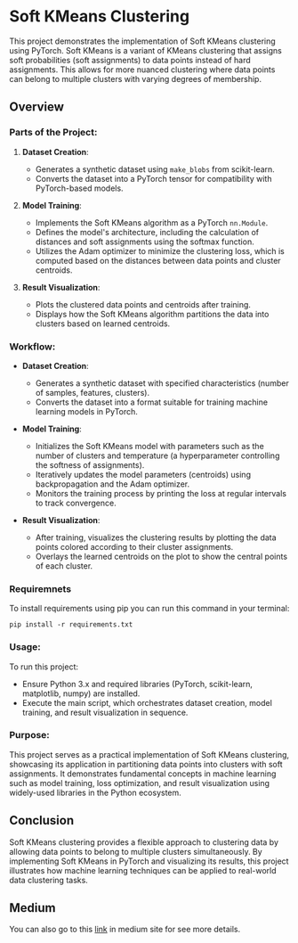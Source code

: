 # Soft KMeans Clustering

This project demonstrates the implementation of Soft KMeans clustering using PyTorch. Soft KMeans is a variant of KMeans clustering that assigns soft probabilities (soft assignments) to data points instead of hard assignments. This allows for more nuanced clustering where data points can belong to multiple clusters with varying degrees of membership.

## Overview

### Parts of the Project:

1. **Dataset Creation**:
   - Generates a synthetic dataset using `make_blobs` from scikit-learn.
   - Converts the dataset into a PyTorch tensor for compatibility with PyTorch-based models.

2. **Model Training**:
   - Implements the Soft KMeans algorithm as a PyTorch `nn.Module`.
   - Defines the model's architecture, including the calculation of distances and soft assignments using the softmax function.
   - Utilizes the Adam optimizer to minimize the clustering loss, which is computed based on the distances between data points and cluster centroids.

3. **Result Visualization**:
   - Plots the clustered data points and centroids after training.
   - Displays how the Soft KMeans algorithm partitions the data into clusters based on learned centroids.

### Workflow:

- **Dataset Creation**: 
  - Generates a synthetic dataset with specified characteristics (number of samples, features, clusters).
  - Converts the dataset into a format suitable for training machine learning models in PyTorch.

- **Model Training**:
  - Initializes the Soft KMeans model with parameters such as the number of clusters and temperature (a hyperparameter controlling the softness of assignments).
  - Iteratively updates the model parameters (centroids) using backpropagation and the Adam optimizer.
  - Monitors the training process by printing the loss at regular intervals to track convergence.

- **Result Visualization**:
  - After training, visualizes the clustering results by plotting the data points colored according to their cluster assignments.
  - Overlays the learned centroids on the plot to show the central points of each cluster.

### Requiremnets

To install requirements using pip you can run this command in your terminal:

```
pip install -r requirements.txt
```

### Usage:

To run this project:
- Ensure Python 3.x and required libraries (PyTorch, scikit-learn, matplotlib, numpy) are installed.
- Execute the main script, which orchestrates dataset creation, model training, and result visualization in sequence.

### Purpose:

This project serves as a practical implementation of Soft KMeans clustering, showcasing its application in partitioning data points into clusters with soft assignments. It demonstrates fundamental concepts in machine learning such as model training, loss optimization, and result visualization using widely-used libraries in the Python ecosystem.

## Conclusion

Soft KMeans clustering provides a flexible approach to clustering data by allowing data points to belong to multiple clusters simultaneously. By implementing Soft KMeans in PyTorch and visualizing its results, this project illustrates how machine learning techniques can be applied to real-world data clustering tasks.

## Medium

You can also go to this [link](https://medium.com/@a.r.amouzad.m/soft-kmeans-with-neural-networks-000e42131086) in medium site for see more details.
